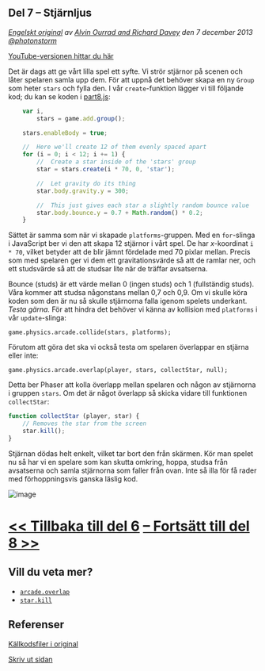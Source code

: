 ## Del 7 &ndash; Stjärnljus

*[Engelskt original](http://phaser.io/tutorials/making-your-first-phaser-game/index) av [Alvin Ourrad and Richard Davey](https://twitter.com/photonstorm) den 7 december 2013   [@photonstorm](https://twitter.com/photonstorm)*

[YouTube-versionen hittar du här](https://www.youtube.com/playlist?list=PL39Sm336N_h-I3mGTtj3q--BtLWpH13sa)

Det är dags att ge vårt lilla spel ett syfte.
Vi strör stjärnor på scenen och låter spelaren samla upp dem.
För att uppnå det behöver skapa en ny `Group` som heter `stars` och fylla den. I vår `create`-funktion lägger vi till följande kod; du kan se koden i [part8.js](../phaser_tutorial_02/part8.js):

```javascript
    var i, 
        stars = game.add.group();

    stars.enableBody = true;

    //  Here we'll create 12 of them evenly spaced apart
    for (i = 0; i < 12; i += 1) {
        //  Create a star inside of the 'stars' group
        star = stars.create(i * 70, 0, 'star');

        //  Let gravity do its thing
        star.body.gravity.y = 300;

        //  This just gives each star a slightly random bounce value
        star.body.bounce.y = 0.7 + Math.random() * 0.2;
    }
```

Sättet är samma som när vi skapade `platforms`-gruppen. Med en `for`-slinga i JavaScript ber vi den att skapa 12 stjärnor i vårt spel.
De har *x*-koordinat `i * 70`, vilket betyder att de blir jämnt fördelade med 70 pixlar mellan.
Precis som med spelaren ger vi dem ett gravitationsvärde så att de ramlar ner, och ett studsvärde så att de studsar lite när de träffar avsatserna.

Bounce (studs) är ett värde mellan 0 (ingen studs) och 1 (fullständig studs).
Våra kommer att studsa någonstans mellan 0,7 och 0,9.
Om vi skulle köra koden som den är nu så skulle stjärnorna falla igenom spelets underkant. *Testa gärna.* För att hindra det behöver vi känna av kollision med `platforms` i vår `update`-slinga:

`game.physics.arcade.collide(stars, platforms);`

Förutom att göra det ska vi också testa om spelaren överlappar en stjärna eller inte:

`game.physics.arcade.overlap(player, stars, collectStar, null);`

Detta ber Phaser att kolla överlapp mellan spelaren och någon av stjärnorna i gruppen `stars`.
Om det är något överlapp så skicka vidare till funktionen `collectStar`:

```javascript
function collectStar (player, star) {
    // Removes the star from the screen
    star.kill();
}
```

Stjärnan dödas helt enkelt, vilket tar bort den från skärmen.
Kör man spelet nu så har vi en spelare som kan skutta omkring, hoppa, studsa från avsatserna och samla stjärnorna som faller från ovan. Inte så illa för få rader med förhoppningsvis ganska läslig kod.

![image](http://phaser.io/content/tutorials/making-your-first-phaser-game/part8.png)

# [<< Tillbaka till del 6](part6.md) [&ndash; Fortsätt till del 8 >>](part8.md)

## Vill du veta mer?
* [`arcade.overlap`](http://phaser.io/docs/2.5.0/Phaser.Physics.Arcade.html#overlap)
* [`star.kill`](http://phaser.io/docs/2.5.0/Phaser.Sprite.html#kill)

## Referenser
[Källkodsfiler i original](https://github.com/photonstorm/phaser/raw/master/resources/tutorials/02%20Making%20your%20first%20game/phaser_tutorial_02.zip)

[Skriv ut sidan](https://gitprint.com/coderdojolund/phaser-tutorials/blob/master/making-your-first-phaser-game/part7.md)
